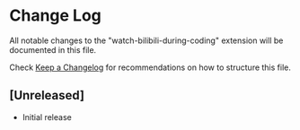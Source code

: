 # Change Log

All notable changes to the "watch-bilibili-during-coding" extension will be documented in this file.

Check [Keep a Changelog](http://keepachangelog.com/) for recommendations on how to structure this file.

## [Unreleased]

- Initial release